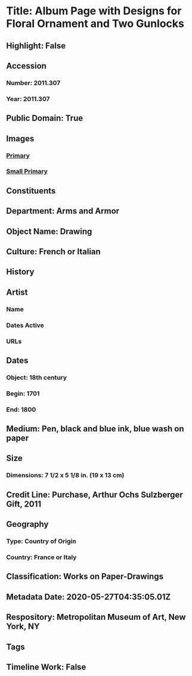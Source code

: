 # Title: Album Page with Designs for Floral Ornament and Two Gunlocks
## Highlight: False
## Accession
### Number: 2011.307
### Year: 2011.307
## Public Domain: True
## Images
### [Primary](https://images.metmuseum.org/CRDImages/aa/original/tr259.1-.3.2011.jpg)
### [Small Primary](https://images.metmuseum.org/CRDImages/aa/web-large/tr259.1-.3.2011.jpg)
## Constituents
## Department: Arms and Armor
## Object Name: Drawing
## Culture: French or Italian
## History
## Artist
### Name
### Dates Active
### URLs
## Dates
### Object: 18th century
### Begin: 1701
### End: 1800
## Medium: Pen, black and blue ink, blue wash on paper
## Size
### Dimensions: 7 1/2 x 5 1/8 in. (19 x 13 cm)
## Credit Line: Purchase, Arthur Ochs Sulzberger Gift, 2011
## Geography
### Type: Country of Origin
### Country: France or Italy
## Classification: Works on Paper-Drawings
## Metadata Date: 2020-05-27T04:35:05.01Z
## Respository: Metropolitan Museum of Art, New York, NY
## Tags
## Timeline Work: False